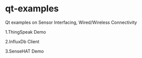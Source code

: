 # qt-examples
Qt examples on Sensor Interfacing, Wired/Wireless Connectivity

1.ThingSpeak Demo

2.InfluxDb Client

3.SenseHAT Demo
